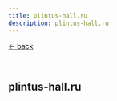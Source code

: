 ```yaml
---
title: plintus-hall.ru
description: plintus-hall.ru
---
```


[← back](/work/)

<br>

## plintus-hall.ru
